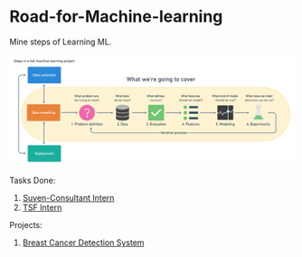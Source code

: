 # Road-for-Machine-learning

 Mine steps of Learning ML.
    
<img src ='5Supervised Learning (Classification)/6-step-ml-framework.png' >

Tasks Done: 
1. <a href = 'https://github.com/Saphall/Intern-Suven-Consultant'> Suven-Consultant Intern</a> 
2. <a href = 'https://github.com/Saphall/TSF-Intern'>TSF Intern </a>

Projects:
1. <a href = 'https://github.com/Saphall/Machine-Learning/tree/main/8Projects/1Breast%20Cancer%20Detection'>Breast Cancer Detection System </a> 
